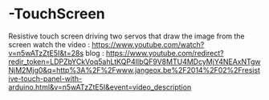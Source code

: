 # -TouchScreen
Resistive touch screen driving two servos that draw the image from the screen
watch the video : https://www.youtube.com/watch?v=n5wATzZtE5I&t=28s
blog : https://www.youtube.com/redirect?redir_token=LDPZbYCkVoq5ahLtKQP4IlbQF9V8MTU4MDcyMjY4NEAxNTgwNjM2Mjg0&q=http%3A%2F%2Fwww.jangeox.be%2F2014%2F02%2Fresistive-touch-panel-with-arduino.html&v=n5wATzZtE5I&event=video_description
